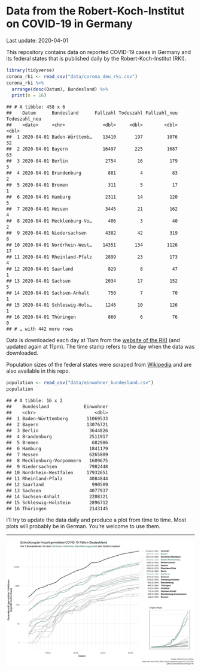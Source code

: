 Data from the Robert-Koch-Institut on COVID-19 in Germany
================
Last update: 2020-04-01

This repository contains data on reported COVID-19 cases in Germany and
its federal states that is published daily by the Robert-Koch-Institut
(RKI).

``` r
library(tidyverse)
corona_rki <- read_csv("data/corona_deu_rki.csv")
corona_rki %>% 
  arrange(desc(Datum), Bundesland) %>% 
  print(n = 16)
```

    ## # A tibble: 458 x 6
    ##    Datum      Bundesland      Fallzahl Todeszahl Fallzahl_neu Todeszahl_neu
    ##    <date>     <chr>              <dbl>     <dbl>        <dbl>         <dbl>
    ##  1 2020-04-01 Baden-Württemb…    13410       197         1076            32
    ##  2 2020-04-01 Bayern             16497       225         1687            63
    ##  3 2020-04-01 Berlin              2754        16          179             3
    ##  4 2020-04-01 Brandenburg          881         4           83             2
    ##  5 2020-04-01 Bremen               311         5           17             1
    ##  6 2020-04-01 Hamburg             2311        14          120             5
    ##  7 2020-04-01 Hessen              3445        21          162             4
    ##  8 2020-04-01 Mecklenburg-Vo…      406         3           40             2
    ##  9 2020-04-01 Niedersachsen       4382        42          319             8
    ## 10 2020-04-01 Nordrhein-West…    14351       134         1126            17
    ## 11 2020-04-01 Rheinland-Pfalz     2899        23          173             4
    ## 12 2020-04-01 Saarland             829         8           47             1
    ## 13 2020-04-01 Sachsen             2034        17          152             5
    ## 14 2020-04-01 Sachsen-Anhalt       750         7           70             1
    ## 15 2020-04-01 Schleswig-Hols…     1246        10          126             1
    ## 16 2020-04-01 Thüringen            860         6           76             0
    ## # … with 442 more rows

Data is downloaded each day at 11am from the [website of the
RKI](https://www.rki.de/DE/Content/InfAZ/N/Neuartiges_Coronavirus/Fallzahlen.html)
(and updated again at 11pm). The time stamp refers to the day when the
data was downloaded.

Population sizes of the federal states were scraped from
[Wikipedia](https://de.wikipedia.org/wiki/Liste_der_deutschen_Bundesl%C3%A4nder_nach_Bev%C3%B6lkerung)
and are also available in this repo.

``` r
population <- read_csv("data/einwohner_bundesland.csv")
population
```

    ## # A tibble: 16 x 2
    ##    Bundesland             Einwohner
    ##    <chr>                      <dbl>
    ##  1 Baden-Württemberg       11069533
    ##  2 Bayern                  13076721
    ##  3 Berlin                   3644826
    ##  4 Brandenburg              2511917
    ##  5 Bremen                    682986
    ##  6 Hamburg                  1841179
    ##  7 Hessen                   6265809
    ##  8 Mecklenburg-Vorpommern   1609675
    ##  9 Niedersachsen            7982448
    ## 10 Nordrhein-Westfalen     17932651
    ## 11 Rheinland-Pfalz          4084844
    ## 12 Saarland                  990509
    ## 13 Sachsen                  4077937
    ## 14 Sachsen-Anhalt           2208321
    ## 15 Schleswig-Holstein       2896712
    ## 16 Thüringen                2143145

I’ll try to update the data daily and produce a plot from time to time.
Most plots will probably be in German. You’re welcome to use them.

-----

<img src="plots/covid19-deu-rki-entwicklung.png">
